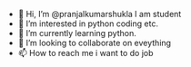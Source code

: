 - 👋 Hi, I’m @pranjalkumarshukla I am student 
- 👀 I’m interested in python coding etc.
- 🌱 I’m currently learning python.
- 💞️ I’m looking to collaborate on eveything
- 📫 How to reach me i want to do job

<!---
pranjalkumarshukla/pranjalkumarshukla is a ✨ special ✨ repository because its `README.md` (this file) appears on your GitHub profile.
You can click the Preview link to take a look at your changes.
--->
